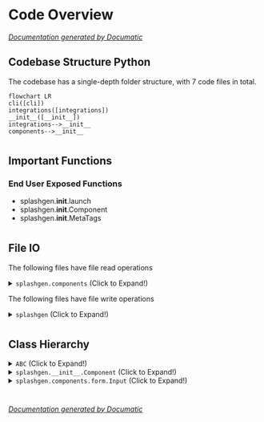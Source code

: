 # Code Overview

[_Documentation generated by Documatic_](https://www.documatic.com)

<!---Documatic-section-Codebase Structure Python-start--->
## Codebase Structure Python

The codebase has a single-depth folder structure,
                with 7 code files in total.

<!---Documatic-block-system_architecture-start--->
```mermaid
flowchart LR
cli([cli])
integrations([integrations])
__init__([__init__])
integrations-->__init__
components-->__init__
```
<!---Documatic-block-system_architecture-end--->

# #
<!---Documatic-section-Codebase Structure Python-end--->

<!---Documatic-section-Important Functions-start--->
## Important Functions

<!---Documatic-block-important_funcs-start--->
<!---Documatic-block-end_user_funcs-start--->
### End User Exposed Functions

* splashgen.__init__.launch
* splashgen.__init__.Component
* splashgen.__init__.MetaTags
<!---Documatic-block-end_user_funcs-end--->
<!---Documatic-block-important_funcs-end--->

# #
<!---Documatic-section-Important Functions-end--->

<!---Documatic-section-File IO-start--->
## File IO

<!---Documatic-block-file_io-start--->
The following files have file read operations

<!---Documatic-block-splashgen.components-start--->
<details>
	<summary><code>splashgen.components</code> (Click to Expand!)</summary>

* splashgen.components.SplashSite
</details>
<!---Documatic-block-splashgen.components-end--->

The following files have file write operations

<!---Documatic-block-splashgen-start--->
<details>
	<summary><code>splashgen</code> (Click to Expand!)</summary>

* splashgen.cli
</details>
<!---Documatic-block-splashgen-end--->
<!---Documatic-block-file_io-end--->

# #
<!---Documatic-section-File IO-end--->

<!---Documatic-section-Class Hierarchy-start--->
## Class Hierarchy

<!---Documatic-block-ABC-start--->
<details>
	<summary><code>ABC</code> (Click to Expand!)</summary>

* splashgen.__init__.Component
</details>
<!---Documatic-block-ABC-end--->

<!---Documatic-block-splashgen.__init__.Component-start--->
<details>
	<summary><code>splashgen.__init__.Component</code> (Click to Expand!)</summary>

* splashgen.components.CTAButton.CTAButton
* splashgen.components.SplashSite.SplashSite
* splashgen.components.form.Form
* splashgen.components.form.Input
* splashgen.integrations.MailchimpSignup
</details>
<!---Documatic-block-splashgen.__init__.Component-end--->

<!---Documatic-block-splashgen.components.form.Input-start--->
<details>
	<summary><code>splashgen.components.form.Input</code> (Click to Expand!)</summary>

* splashgen.components.form.EmailInput
* splashgen.components.form.SelectInput
* splashgen.components.form.TextInput
</details>
<!---Documatic-block-splashgen.components.form.Input-end--->

# #
<!---Documatic-section-Class Hierarchy-end--->

[_Documentation generated by Documatic_](https://www.documatic.com)